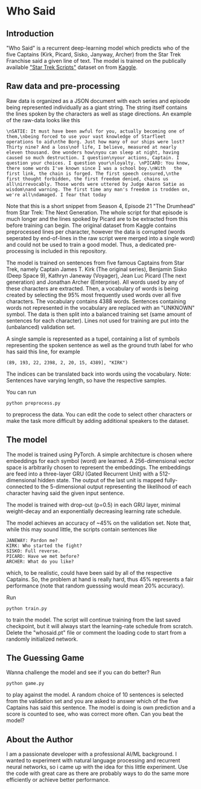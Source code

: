 # Who Said 
## Introduction
"Who Said" is a recurrent deep-learning model which predicts who of the five Captains (Kirk, Picard, Sisko, Janyway, Archer) from the Star Trek Franchise said a given line of text. The model is trained on the publically available ["Star Trek Scripts"](https://www.kaggle.com/datasets/gjbroughton/start-trek-scripts) dataset on from [Kaggle](https://www.kaggle.com/).

## Raw data and pre-processing
Raw data is organized as a JSON document with each series and episode being represented individually as a giant string. The string itself contains the lines spoken by the characters as well as stage directions. An example of the raw-data looks like this

    \nSATIE: It must have been awful for you, actually becoming one of  them,\nbeing forced to use your vast knowledge of Starfleet   operations to aid\nthe Borg. Just how many of our ships were lost?  Thirty nine? And a loss\nof life, I believe, measured at nearly   eleven thousand. One wonders how\nyou can sleep at night, having  caused so much destruction. I question\nyour actions, Captain. I  question your choices. I question your\nloyalty. \nPICARD: You know, there some words I've known since I was a school boy.\nWith   the first link, the chain is forged. The first speech censured,\nthe   first thought forbidden, the first freedom denied, chains us all\nirrevocably. Those words were uttered by Judge Aaron Satie as wisdom\nand warning. The first time any man's freedom is trodden on, we're all\ndamaged. I fear that today

Note that this is a short snippet from Season 4, Episode 21 "The Drumhead" from Star Trek: The Next Generation. The whole script for that episode is much longer and the lines spoked by Picard are to be extracted from this before training can begin. The original dataset from Kaggle contains preprocessed lines per character, however the data is corrupted (words seperated by end-of-lines in the raw script were merged into a single word) and could not be used to train a good model. Thus, a dedicated pre-processing is included in this repository. 

The model is trained on sentences from five famous Captains from Star Trek, namely Captain James T. Kirk (The original series), Benjamin Sisko (Deep Space 9), Kathryn Janeway (Voyager), Jean Luc Picard (The next generation) and Jonathan Archer (Enterprise).
All words used by any of these characters are extracted. Then, a vocabulary of words is being created by selecting the 95% most frequently used words over all five characters. The vocabulary contains 4388 words. Sentences containing words not represented in the vocabulary are replaced with an "UNKNOWN" symbol. The data is then split into a balanced training set (same amount of sentences for each character). Lines not used for training are put into the (unbalanced) validation set. 

A single sample is represented as a tupel, containing a list of symbols representing the spoken sentence as well as the ground truth label for who has said this line, for example

    (89, 193, 22, 2398, 2, 20, 15, 4389], "KIRK")

The indices can be translated back into words using the vocabulary. 
Note: Sentences have varying length, so have the respective samples. 

You can run

    python preprocess.py

to preprocess the data. You can edit the code to select other characters or make the task more difficult by adding additional speakers to the dataset. 

## The model
The model is trained using PyTorch. A simple architecture is chosen where embeddings for each symbol (word) are learned. A 256-dimensional vector space is arbitrarily chosen to represent the embeddings. The embeddings are feed into a three-layer GRU (Gated Recurrent Unit) with a 512-dimensional hidden state. The output of the last unit is mapped fully-connected to the 5-dimensional output representing the likelihood of each character having said the given input sentence. 

The model is trained with drop-out (p=0.5) in each GRU layer, minimal weight-decay and an exponentially decreasing learning rate schedule. 

The model achieves an accuracy of ~45% on the validation set. Note that, while this may sound little, the scripts contain sentences like 

    JANEWAY: Pardon me?
    KIRK: Who started the fight?
    SISKO: Full reverse.
    PICARD: Have we met before?
    ARCHER: What do you like?

which, to be realistic, could have been said by all of the respective Captains. So, the problem at hand is really hard, thus 45% represents a fair performance (note that random guesssing would mean 20% accuracy). 

Run

    python train.py

to train the model. The script will continue training from the last saved checkpoint, but it will always start the learning-rate schedule from scratch. Delete the "whosaid.pt" file or comment the loading code to start from a randomly initialized network.  

## The Guessing Game
Wanna challenge the model and see if you can do better? Run

    python game.py

to play against the model. A random choice of 10 sentences is selected from the validation set and you are asked to answer which of the five Captains has said this sentence. The model is doing is own prediction and a score is counted to see, who was correct more often. Can you beat the model?

## About the Author
I am a passionate developer with a professional AI/ML background. I wanted to experiment with natural language processing and recurrent neural networks, so i came up with the idea for this little experiment. Use the code with great care as there are probably ways to do the same more efficiently or achieve better performance. 